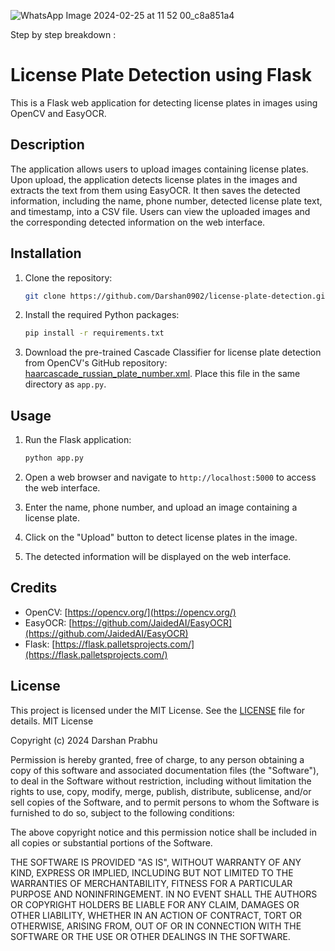 ![WhatsApp Image 2024-02-25 at 11 52 00_c8a851a4](https://github.com/Darshan0902/SSD-for-License-plate-detection./assets/77969007/b22a4256-ddba-44ea-a3fe-6910f30d40f9)


Step by step breakdown  :
# License Plate Detection using Flask

This is a Flask web application for detecting license plates in images using OpenCV and EasyOCR.

## Description

The application allows users to upload images containing license plates. Upon upload, the application detects license plates in the images and extracts the text from them using EasyOCR. It then saves the detected information, including the name, phone number, detected license plate text, and timestamp, into a CSV file. Users can view the uploaded images and the corresponding detected information on the web interface.

## Installation

1. Clone the repository:

    ```bash
    git clone https://github.com/Darshan0902/license-plate-detection.git
    ```

2. Install the required Python packages:

    ```bash
    pip install -r requirements.txt
    ```

3. Download the pre-trained Cascade Classifier for license plate detection from OpenCV's GitHub repository: [haarcascade_russian_plate_number.xml](https://github.com/opencv/opencv/blob/master/data/haarcascades/haarcascade_russian_plate_number.xml). Place this file in the same directory as `app.py`.

## Usage

1. Run the Flask application:

    ```bash
    python app.py
    ```

2. Open a web browser and navigate to `http://localhost:5000` to access the web interface.

3. Enter the name, phone number, and upload an image containing a license plate.

4. Click on the "Upload" button to detect license plates in the image.

5. The detected information will be displayed on the web interface.

## Credits

- OpenCV: [https://opencv.org/](https://opencv.org/)
- EasyOCR: [https://github.com/JaidedAI/EasyOCR](https://github.com/JaidedAI/EasyOCR)
- Flask: [https://flask.palletsprojects.com/](https://flask.palletsprojects.com/)

## License

This project is licensed under the MIT License. See the [LICENSE](LICENSE) file for details.
MIT License

Copyright (c) 2024 Darshan Prabhu

Permission is hereby granted, free of charge, to any person obtaining a copy
of this software and associated documentation files (the "Software"), to deal
in the Software without restriction, including without limitation the rights
to use, copy, modify, merge, publish, distribute, sublicense, and/or sell
copies of the Software, and to permit persons to whom the Software is
furnished to do so, subject to the following conditions:

The above copyright notice and this permission notice shall be included in all
copies or substantial portions of the Software.

THE SOFTWARE IS PROVIDED "AS IS", WITHOUT WARRANTY OF ANY KIND, EXPRESS OR
IMPLIED, INCLUDING BUT NOT LIMITED TO THE WARRANTIES OF MERCHANTABILITY,
FITNESS FOR A PARTICULAR PURPOSE AND NONINFRINGEMENT. IN NO EVENT SHALL THE
AUTHORS OR COPYRIGHT HOLDERS BE LIABLE FOR ANY CLAIM, DAMAGES OR OTHER
LIABILITY, WHETHER IN AN ACTION OF CONTRACT, TORT OR OTHERWISE, ARISING FROM,
OUT OF OR IN CONNECTION WITH THE SOFTWARE OR THE USE OR OTHER DEALINGS IN THE
SOFTWARE.
